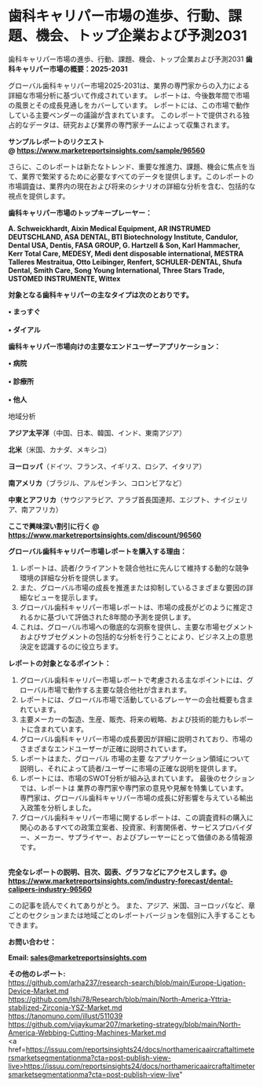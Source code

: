 # 歯科キャリパー市場の進歩、行動、課題、機会、トップ企業および予測2031
歯科キャリパー市場の進歩、行動、課題、機会、トップ企業および予測2031
<strong><b>歯科キャリパー市場の概要：2025-2031</b></strong>

グローバル歯科キャリパー市場2025-2031は、業界の専門家からの入力による詳細な市場分析に基づいて作成されています。 レポートは、今後数年間で市場の風景とその成長見通しをカバーしています。 レポートには、この市場で動作している主要ベンダーの議論が含まれています。 このレポートで提供される独占的なデータは、研究および業界の専門家チームによって収集されます。

<strong>サンプルレポートのリクエスト @ <a href=https://www.marketreportsinsights.com/sample/96560>https://www.marketreportsinsights.com/sample/96560</a></strong>

さらに、このレポートは新たなトレンド、重要な推進力、課題、機会に焦点を当て、業界で繁栄するために必要なすべてのデータを提供します。このレポートの市場調査は、業界内の現在および将来のシナリオの詳細な分析を含む、包括的な視点を提供します。

<strong>歯科キャリパー市場のトップキープレーヤー：</strong>

<strong>A. Schweickhardt, Aixin Medical Equipment, AR INSTRUMED DEUTSCHLAND, ASA DENTAL, BTI Biotechnology Institute, Candulor, Dental USA, Dentis, FASA GROUP, G. Hartzell & Son, Karl Hammacher, Kerr Total Care, MEDESY, Medi dent disposable international, MESTRA Talleres Mestraitua, Otto Leibinger, Renfert, SCHULER-DENTAL, Shufa Dental, Smith Care, Song Young International, Three Stars Trade, USTOMED INSTRUMENTE, Wittex</strong>

<strong><b>対象となる歯科キャリパーの主なタイプは次のとおりです。</b></strong>

<strong>• まっすぐ<br><br>• ダイアル</strong>

<strong><b>歯科キャリパー市場向けの主要なエンドユーザーアプリケーション：</b></strong>

<strong>• 病院<br><br>• 診療所<br><br>• 他人</strong>

 地域分析

<strong><b>アジア太平洋</b></strong>（中国、日本、韓国、インド、東南アジア）

<strong><b>北米</b></strong>（米国、カナダ、メキシコ）

<strong><b>ヨーロッパ</b></strong>（ドイツ、フランス、イギリス、ロシア、イタリア）

<strong><b>南アメリカ</b></strong>（ブラジル、アルゼンチン、コロンビアなど）

<strong><b>中東とアフリカ</b></strong>（サウジアラビア、アラブ首長国連邦、エジプト、ナイジェリア、南アフリカ）

<strong>ここで興味深い割引に行く @ <a href=https://www.marketreportsinsights.com/discount/96560>https://www.marketreportsinsights.com/discount/96560</a></strong>

<strong><b>グローバル歯科キャリパー市場レポートを購入する理由：</b></strong>
<ol>
  <li>レポートは、読者/クライアントを競合他社に先んじて維持する動的な競争環境の詳細な分析を提供します。</li>
  <li>また、グローバル市場の成長を推進または抑制しているさまざまな要因の詳細なビューを提示します。</li>
  <li>グローバル歯科キャリパー市場レポートは、市場の成長がどのように推定されるかに基づいて評価された8年間の予測を提供します。</li>
  <li>これは、グローバル市場への徹底的な洞察を提供し、主要な市場セグメントおよびサブセグメントの包括的な分析を行うことにより、ビジネス上の意思決定を認識するのに役立ちます。</li>
</ol>
<strong><b>レポートの対象となるポイント：</b></strong>
<ol>
  <li>グローバル歯科キャリパー市場レポートで考慮される主なポイントには、グローバル市場で動作する主要な競合他社が含まれます。</li>
  <li>レポートには、グローバル市場で活動しているプレーヤーの会社概要も含まれています。</li>
  <li>主要メーカーの製造、生産、販売、将来の戦略、および技術的能力もレポートに含まれています。</li>
  <li>グローバル歯科キャリパー市場の成長要因が詳細に説明されており、市場のさまざまなエンドユーザーが正確に説明されています。</li>
  <li>レポートはまた、グローバル 市場の主要 なアプリケーション領域について説明し、それによって読者/ユーザーに市場の正確な説明を提供します。</li>
  <li>レポートには、市場のSWOT分析が組み込まれています。 最後のセクションでは、レポートは 業界の専門家や専門家の意見や見解を特集しています。 専門家は、グローバル歯科キャリパー市場の成長に好影響を与えている輸出入政策を分析しました。</li>
  <li>グローバル歯科キャリパー市場に関するレポートは、この調査資料の購入に関心のあるすべての政策立案者、投資家、利害関係者、サービスプロバイダー、メーカー、サプライヤー、およびプレーヤーにとって価値のある情報源です。</li>
</ol><br>
<strong>完全なレポートの説明、目次、図表、グラフなどにアクセスします。@ <a href=https://www.marketreportsinsights.com/industry-forecast/dental-calipers-industry-96560>https://www.marketreportsinsights.com/industry-forecast/dental-calipers-industry-96560</a></strong>

この記事を読んでくれてありがとう。 また、アジア、米国、ヨーロッパなど、章ごとのセクションまたは地域ごとのレポートバージョンを個別に入手することもできます。

<strong><b>お問い合わせ：</b></strong>

<strong>Email: </strong><a href=mailto:sales@marketreportsinsights.com><strong>sales@marketreportsinsights.com</strong></a>

<strong>その他のレポート:</strong>
<br>
<a href=https://github.com/arha237/research-search/blob/main/Europe-Ligation-Device-Market.md>https://github.com/arha237/research-search/blob/main/Europe-Ligation-Device-Market.md</a>
<br>
<a href=https://github.com/Ishi78/Research/blob/main/North-America-Yttria-stabilized-Zirconia-YSZ-Market.md>https://github.com/Ishi78/Research/blob/main/North-America-Yttria-stabilized-Zirconia-YSZ-Market.md</a>
<br>
<a href=https://tanomuno.com/illust/511039>https://tanomuno.com/illust/511039</a>
<br>
<a href=https://github.com/vijaykumar207/marketing-strategy/blob/main/North-America-Webbing-Cutting-Machines-Market.md>https://github.com/vijaykumar207/marketing-strategy/blob/main/North-America-Webbing-Cutting-Machines-Market.md</a>
<br>
<a href=https://issuu.com/reportsinsights24/docs/northamericaaircraftaltimetersmarketsegmentationma?cta=post-publish-view-live>https://issuu.com/reportsinsights24/docs/northamericaaircraftaltimetersmarketsegmentationma?cta=post-publish-view-live</a>"
